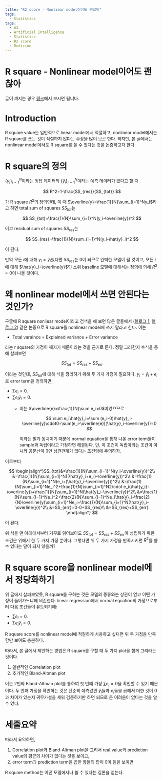 ```yaml
---
title: "R2 score - Nonliear model이어도 괜찮아"
tags:
  - Statistics
tags:
  - AI
  - Artificial Intelligence
  - Statistics
  - R2 score
  - Medicine
---
```

# R square - Nonlinear model이어도 괜찮아

글이 깨지는 경우 [링크](https://jryoungw.notion.site/R-square-Nonlinear-model-0a293bfd1ff941b1bd08a1ad3e4c876e?pvs=4)에서 보시면 됩니다.

# Introduction

R square value는 일반적으로 linear model에서 적절하고, nonlinear model에서는 R square를 쓰는 것이 적절하지 않다는 주장을 많이 보곤 한다. 하지만, 본 글에서는 nonlinear model에서도 R square를 쓸 수 있다는 것을 논증하고자 한다.

# R square의 정의

$\{y_i\}_{i=1}^N$이라는 정답 데이터와 $\{\hat{y}_i\}_{i=1}^N$이라는 예측 데이터가 있다고 할 때

$$
R^2=1-\frac{SS_{res}}{SS_{tot}}
$$

가 R square $R^2$의 정의인데, 이 때 $\overline{y}=\frac{1}{N}\sum_{i=1}^Ny_i$라고 하면 total sum of squares $SS_{tot}$는

$$
SS_{tot}=\frac{1}{N}\sum_{i=1}^N(y_i-\overline{y})^2
$$

이고 residual sum of squares $SS_{res}$는

$$
SS_{res}=\frac{1}{N}\sum_{i=1}^N(y_i-\hat{y}_i)^2
$$

이 된다.

만약 모든 $i$에 대해 $y_i=\hat{y}_i$였다면 $SS_{res}$는 0이 되므로 완벽한 모델이 될 것이고, 모든 $i$에 대해 $\hat{y}_i=\overline{y}$인 소위 baseline 모델에 대해서는 정의에 의해 $R^2=0$이 나올 것이다.

# 왜 nonlinear model에서 쓰면 안된다는 것인가?

구글에 R square nonliear model이라고 검색을 해 보면 많은 글들에서 ([블로그 1](https://statisticsbyjim.com/regression/r-squared-invalid-nonlinear-regression/), [블로그 2](https://blog.minitab.com/en/adventures-in-statistics-2/why-is-there-no-r-squared-for-nonlinear-regression)) 같은 논증으로 R square를 nonlinear model에 쓰지 말라고 한다. 이는 

- Total varaince = Explained variance + Error variance

라는 r square의 가정이 깨지기 때문이라는 것을 근거로 든다. 정말 그러한지 수식을 통해 살펴보면

$$
SS_{tot}=SS_{res}+SS_{err}
$$

이라는 것인데, $SS_{tot}$에 대해 식을 정리하기 위해 두 가지 가정이 필요하다. $y_i=\hat{y}_i+e_i$로 error term을 정의하면,

- $\sum e_i=0$.
- $\sum e_i\hat{y}_i=0$.
    - 이는 $\overline{e}=\frac{1}{N}\sum e_i=0$이었으므로
        
        $$
        \sum e_i\hat{y}_i=\sum (e_i-0)\hat{y}_i-\overline{y}\cdot0=\sum(e_i-\overline{e})(\hat{y}_i-\overline{y})=0
        $$
        
        이라는 말과 동치이기 때문에 normal equation을 통해 나온 error term들이 sample과 독립이라고 가정하면 해결된다. 단, 이 조건이 독립이라는 조건이 아니라 공분산이 0인 상관관계가 없다는 조건임에 주의하자.
        

이로부터

$$
\begin{align*}SS_{tot}&=\frac{1}{N}\sum_{i=1}^N(y_i-\overline{y})^2\\
&=\frac{1}{N}\sum_{i=1}^N((\hat{y}_i+e_i)-\overline{y})^2\\
&=\frac{1}{N}\sum_{i=1}^N(e_i+(\hat{y}_i-\overline{y}))^2\\
&=\frac{1}{N}\sum_{i=1}^Ne_i^2+\frac{1}{N}\sum_{i=1}^N2\cdot e_i(\hat{y_i}-\overline{y})+\frac{1}{N}\sum_{i=1}^N(\hat{y}_i-\overline{y})^2\\
&=\frac{1}{N}\sum_{i=1}^Ne_i^2+\frac{2}{N}\sum_{i=1}^Ne_i\hat{y}_i-\frac{2}{N}\overline{y}\sum_{i=1}^Ne_i+\frac{1}{N}\sum_{i=1}^N(\hat{y}_i-\overline{y})^2\\
&=SS_{err}+0-0+SS_{res}\\
&=SS_{res}+SS_{err}
\end{align*}
$$

이 된다.

위 식을 맨 아래에서부터 거꾸로 읽어보아도 $SS_{tot}=SS_{res}+SS_{err}$이 성립하기 위한 조건은 위에서 한 두 가지 가정 뿐이다. 그렇다면 위 두 가지 가정을 만족시키면 $R^2$를 쓸 수 있다는 말이 되지 않을까?

# R square score을 nonlinear model에서 정당화하기

위 글에서 살펴보았듯, R square를 구하는 것은 모델의 종류와는 상관이 없고 어떤 가정이 들어가느냐에 의존한다. linear regression에서 normal equation의 가정으로부터 다음 조건들이 유도되기에:

- $\sum e_i=0$.
- $\sum e_i\hat{y}_i=0$.

R square score를 nonlinear model에 적절하게 사용하고 싶다면 위 두 가정을 만족함만 보여도 충분하다.

따라서, 본 글에서 제안하는 방법은 R square를 구할 때 두 가지 plot을 함께 그리라는 것이다.

1. 일반적인 Correlation plot
2. 추가적인 Bland-Altman plot

이는 2번의 Bland-Altman plot를 통하여 첫 번째 가정 $\sum e_i=0$을 확인할 수 있기 때문이다. 두 번째 가정을 확인하는 것은 단순히 예측값인 $\hat{y}_i$들과 $e_i$들을 곱해서 더한 것이 $0$과 차이가 있는지 귀무가설을 세워 검증하기만 하면 되므로 큰 어려움이 없다는 것을 알 수 있다.

# 세줄요약

따라서 요약하면,

1. Correlation plot과 Bland-Altman plot을 그려서 real value와 prediction value의 평균의 차이가 없다는 것을 보이고,
2. error term과 prediction term을 곱한 항들의 합이 0이 됨을 보이면

R square method는 어떤 모델에서나 쓸 수 있다는 결론을 얻는다.
